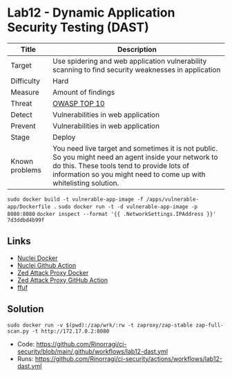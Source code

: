 # Lab12 - Dynamic Application Security Testing (DAST)

| Title          | Description                                                                                                                                                                                                              |
| -------------- | ------------------------------------------------------------------------------------------------------------------------------------------------------------------------------------------------------------------------ |
| Target         | Use spidering and web application vulnerability scanning to find security weaknesses in application                                                                                                                      |
| Difficulty     | Hard                                                                                                                                                                                                                     |
| Measure        | Amount of findings                                                                                                                                                                                                       |
| Threat         | [OWASP TOP 10](https://www.zaproxy.org/docs/guides/zapping-the-top-10-2021/)                                                                                                                                             |
| Detect         | Vulnerabilities in web application                                                                                                                                                                                       |
| Prevent        | Vulnerabilities in web application                                                                                                                                                                                       |
| Stage          | Deploy                                                                                                                                                                                                                   |
| Known problems | You need live target and sometimes it is not public. So you might need an agent inside your network to do this. These tools tend to provide lots of information so you might need to come up with whitelisting solution. |

`sudo docker build -t vulnerable-app-image -f /apps/vulnerable-app/Dockerfile .`
`sudo docker run -t -d vulnerable-app-image -p 8080:8080`
`docker inspect --format '{{ .NetworkSettings.IPAddress }}' 7d3ddbd4b99f`

## Links

- [Nuclei Docker](https://projectdiscovery.io/blog/how-to-run-nuclei-other-projectdiscovery-tools-in-docker)
- [Nuclei Github Action](https://github.com/projectdiscovery/nuclei-action)
- [Zed Attack Proxy Docker](https://www.zaproxy.org/docs/docker/about/)
- [Zed Attack Proxy GitHub Action](https://github.com/marketplace/actions/zap-full-scan)
- [ffuf](https://github.com/ffuf/ffuf)

## Solution

`sudo docker run -v $(pwd):/zap/wrk/:rw -t zaproxy/zap-stable zap-full-scan.py -t http://172.17.0.2:8080`

- Code: <https://github.com/Rinorragi/ci-security/blob/main/.github/workflows/lab12-dast.yml>
- Runs: <https://github.com/Rinorragi/ci-security/actions/workflows/lab12-dast.yml>
